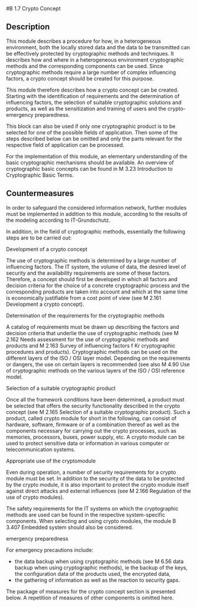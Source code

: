 #B 1.7 Crypto Concept
## Description 
This module describes a procedure for how, in a heterogeneous environment, both the locally stored data and the data to be transmitted can be effectively protected by cryptographic methods and techniques. It describes how and where in a heterogeneous environment cryptographic methods and the corresponding components can be used. Since cryptographic methods require a large number of complex influencing factors, a crypto concept should be created for this purpose.

This module therefore describes how a crypto concept can be created. Starting with the identification of requirements and the determination of influencing factors, the selection of suitable cryptographic solutions and products, as well as the sensitization and training of users and the crypto-emergency preparedness.

This block can also be used if only one cryptographic product is to be selected for one of the possible fields of application. Then some of the steps described below can be omitted and only the parts relevant for the respective field of application can be processed.

For the implementation of this module, an elementary understanding of the basic cryptographic mechanisms should be available. An overview of cryptographic basic concepts can be found in M 3.23 Introduction to Cryptographic Basic Terms.



## Countermeasures 
In order to safeguard the considered information network, further modules must be implemented in addition to this module, according to the results of the modeling according to IT-Grundschutz.

In addition, in the field of cryptographic methods, essentially the following steps are to be carried out:

Development of a crypto concept

The use of cryptographic methods is determined by a large number of influencing factors. The IT system, the volume of data, the desired level of security and the availability requirements are some of these factors. Therefore, a concept should first be developed in which all factors and decision criteria for the choice of a concrete cryptographic process and the corresponding products are taken into account and which at the same time is economically justifiable from a cost point of view (see M 2.161 Development a crypto concept).

Determination of the requirements for the cryptographic methods

A catalog of requirements must be drawn up describing the factors and decision criteria that underlie the use of cryptographic methods (see M 2.162 Needs assessment for the use of cryptographic methods and products and M 2.163 Survey of influencing factors f Kr cryptographic procedures and products). Cryptographic methods can be used on the different layers of the ISO / OSI layer model. Depending on the requirements or dangers, the use on certain layers is recommended (see also M 4.90 Use of cryptographic methods on the various layers of the ISO / OSI reference model.

Selection of a suitable cryptographic product

Once all the framework conditions have been determined, a product must be selected that offers the security functionality described in the crypto concept (see M 2.165 Selection of a suitable cryptographic product). Such a product, called crypto module for short in the following, can consist of hardware, software, firmware or of a combination thereof as well as the components necessary for carrying out the crypto processes, such as memories, processors, buses, power supply, etc. A crypto module can be used to protect sensitive data or information in various computer or telecommunication systems.

Appropriate use of the cryptomodule

Even during operation, a number of security requirements for a crypto module must be set. In addition to the security of the data to be protected by the crypto module, it is also important to protect the crypto module itself against direct attacks and external influences (see M 2.166 Regulation of the use of crypto modules).

The safety requirements for the IT systems on which the cryptographic methods are used can be found in the respective system-specific components. When selecting and using crypto modules, the module B 3.407 Embedded system should also be considered.

emergency preparedness

For emergency precautions include:

* the data backup when using cryptographic methods (see M 6.56 data backup when using cryptographic methods), ie the backup of the keys, the configuration data of the products used, the encrypted data,
* the gathering of information as well as the reaction to security gaps.


The package of measures for the crypto concept section is presented below. A repetition of measures of other components is omitted here.



